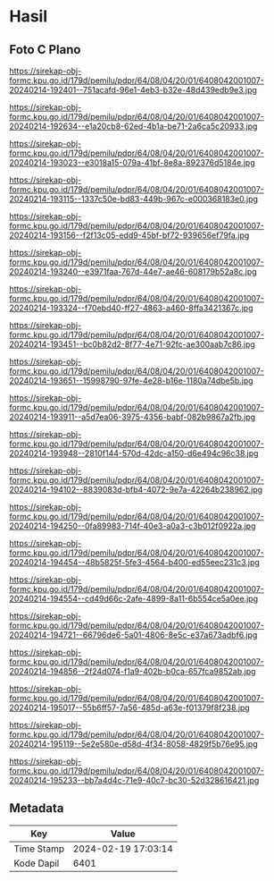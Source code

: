 # Hasil

## Foto C Plano

https://sirekap-obj-formc.kpu.go.id/179d/pemilu/pdpr/64/08/04/20/01/6408042001007-20240214-192401--751acafd-96e1-4eb3-b32e-48d439edb9e3.jpg

https://sirekap-obj-formc.kpu.go.id/179d/pemilu/pdpr/64/08/04/20/01/6408042001007-20240214-192634--e1a20cb8-62ed-4b1a-be71-2a6ca5c20933.jpg

https://sirekap-obj-formc.kpu.go.id/179d/pemilu/pdpr/64/08/04/20/01/6408042001007-20240214-193023--e3018a15-079a-41bf-8e8a-892376d5184e.jpg

https://sirekap-obj-formc.kpu.go.id/179d/pemilu/pdpr/64/08/04/20/01/6408042001007-20240214-193115--1337c50e-bd83-449b-967c-e000368183e0.jpg

https://sirekap-obj-formc.kpu.go.id/179d/pemilu/pdpr/64/08/04/20/01/6408042001007-20240214-193156--f2f13c05-edd9-45bf-bf72-939656ef79fa.jpg

https://sirekap-obj-formc.kpu.go.id/179d/pemilu/pdpr/64/08/04/20/01/6408042001007-20240214-193240--e3971faa-767d-44e7-ae46-608179b52a8c.jpg

https://sirekap-obj-formc.kpu.go.id/179d/pemilu/pdpr/64/08/04/20/01/6408042001007-20240214-193324--f70ebd40-ff27-4863-a460-8ffa3421367c.jpg

https://sirekap-obj-formc.kpu.go.id/179d/pemilu/pdpr/64/08/04/20/01/6408042001007-20240214-193451--bc0b82d2-8f77-4e71-92fc-ae300aab7c86.jpg

https://sirekap-obj-formc.kpu.go.id/179d/pemilu/pdpr/64/08/04/20/01/6408042001007-20240214-193651--15998790-97fe-4e28-b16e-1180a74dbe5b.jpg

https://sirekap-obj-formc.kpu.go.id/179d/pemilu/pdpr/64/08/04/20/01/6408042001007-20240214-193911--a5d7ea06-3975-4356-babf-082b9867a2fb.jpg

https://sirekap-obj-formc.kpu.go.id/179d/pemilu/pdpr/64/08/04/20/01/6408042001007-20240214-193948--2810f144-570d-42dc-a150-d6e494c96c38.jpg

https://sirekap-obj-formc.kpu.go.id/179d/pemilu/pdpr/64/08/04/20/01/6408042001007-20240214-194102--8839083d-bfb4-4072-9e7a-42264b238962.jpg

https://sirekap-obj-formc.kpu.go.id/179d/pemilu/pdpr/64/08/04/20/01/6408042001007-20240214-194250--0fa89983-714f-40e3-a0a3-c3b012f0922a.jpg

https://sirekap-obj-formc.kpu.go.id/179d/pemilu/pdpr/64/08/04/20/01/6408042001007-20240214-194454--48b5825f-5fe3-4564-b400-ed55eec231c3.jpg

https://sirekap-obj-formc.kpu.go.id/179d/pemilu/pdpr/64/08/04/20/01/6408042001007-20240214-194554--cd49d66c-2afe-4899-8a11-6b554ce5a0ee.jpg

https://sirekap-obj-formc.kpu.go.id/179d/pemilu/pdpr/64/08/04/20/01/6408042001007-20240214-194721--66796de6-5a01-4806-8e5c-e37a673adbf6.jpg

https://sirekap-obj-formc.kpu.go.id/179d/pemilu/pdpr/64/08/04/20/01/6408042001007-20240214-194856--2f24d074-f1a9-402b-b0ca-657fca9852ab.jpg

https://sirekap-obj-formc.kpu.go.id/179d/pemilu/pdpr/64/08/04/20/01/6408042001007-20240214-195017--55b6ff57-7a56-485d-a63e-f01379f8f238.jpg

https://sirekap-obj-formc.kpu.go.id/179d/pemilu/pdpr/64/08/04/20/01/6408042001007-20240214-195119--5e2e580e-d58d-4f34-8058-4829f5b76e95.jpg

https://sirekap-obj-formc.kpu.go.id/179d/pemilu/pdpr/64/08/04/20/01/6408042001007-20240214-195233--bb7a4d4c-71e9-40c7-bc30-52d328616421.jpg


## Metadata

| Key        | Value               |
| ---------- | ------------------- |
| Time Stamp | 2024-02-19 17:03:14 |
| Kode Dapil | 6401                |



